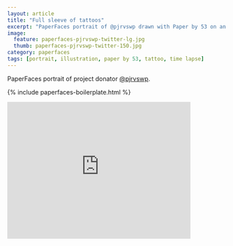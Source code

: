 ```yaml
---
layout: article
title: "Full sleeve of tattoos"
excerpt: "PaperFaces portrait of @pjrvswp drawn with Paper by 53 on an iPad."
image: 
  feature: paperfaces-pjrvswp-twitter-lg.jpg
  thumb: paperfaces-pjrvswp-twitter-150.jpg
category: paperfaces
tags: [portrait, illustration, paper by 53, tattoo, time lapse]
---
```


PaperFaces portrait of project donator [@pjrvswp](http://twitter.com/pjrvswp).

{% include paperfaces-boilerplate.html %}

<iframe width="420" height="315" src="http://www.youtube.com/embed/UA9t52T0Aec" frameborder="0"> </iframe>
